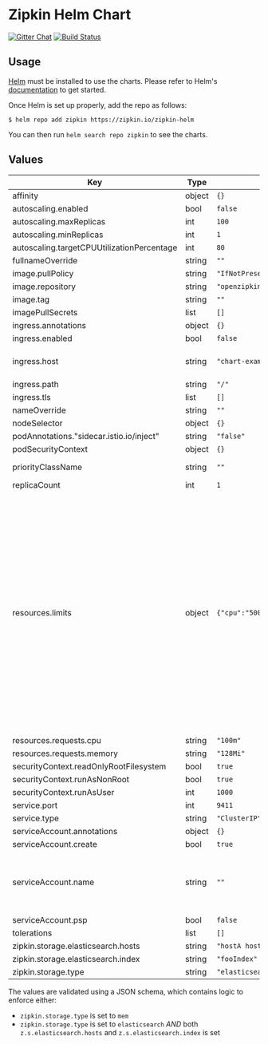 # Zipkin Helm Chart

[![Gitter Chat](http://img.shields.io/badge/gitter-join%20chat%20%E2%86%92-brightgreen.svg)](https://gitter.im/openzipkin/zipkin)
[![Build Status](https://github.com/openzipkin/zipkin-helm/workflows/test/badge.svg)](https://github.com/openzipkin/zipkin-helm/actions?query=workflow%3Atest)

## Usage

[Helm](https://helm.sh) must be installed to use the charts.
Please refer to Helm's [documentation](https://helm.sh/docs/) to get started.

Once Helm is set up properly, add the repo as follows:

```console
$ helm repo add zipkin https://zipkin.io/zipkin-helm
```

You can then run `helm search repo zipkin` to see the charts.

## Values

| Key                                        | Type   | Default                            | Description                                                                                                                                                                                                                                                                                                                                  |
|--------------------------------------------|--------|------------------------------------|----------------------------------------------------------------------------------------------------------------------------------------------------------------------------------------------------------------------------------------------------------------------------------------------------------------------------------------------|
| affinity                                   | object | `{}`                               |                                                                                                                                                                                                                                                                                                                                              |
| autoscaling.enabled                        | bool   | `false`                            |                                                                                                                                                                                                                                                                                                                                              |
| autoscaling.maxReplicas                    | int    | `100`                              |                                                                                                                                                                                                                                                                                                                                              |
| autoscaling.minReplicas                    | int    | `1`                                |                                                                                                                                                                                                                                                                                                                                              |
| autoscaling.targetCPUUtilizationPercentage | int    | `80`                               |                                                                                                                                                                                                                                                                                                                                              |
| fullnameOverride                           | string | `""`                               |                                                                                                                                                                                                                                                                                                                                              |
| image.pullPolicy                           | string | `"IfNotPresent"`                   |                                                                                                                                                                                                                                                                                                                                              |
| image.repository                           | string | `"openzipkin/zipkin-slim"`         |                                                                                                                                                                                                                                                                                                                                              |
| image.tag                                  | string | `""`                               |                                                                                                                                                                                                                                                                                                                                              |
| imagePullSecrets                           | list   | `[]`                               |                                                                                                                                                                                                                                                                                                                                              |
| ingress.annotations                        | object | `{}`                               |                                                                                                                                                                                                                                                                                                                                              |
| ingress.enabled                            | bool   | `false`                            |                                                                                                                                                                                                                                                                                                                                              |
| ingress.host                               | string | `"chart-example.local"`            | kubernetes.io/tls-acme: "true" className: nginx                                                                                                                                                                                                                                                                                              |
| ingress.path                               | string | `"/"`                              |                                                                                                                                                                                                                                                                                                                                              |
| ingress.tls                                | list   | `[]`                               |                                                                                                                                                                                                                                                                                                                                              |
| nameOverride                               | string | `""`                               |                                                                                                                                                                                                                                                                                                                                              |
| nodeSelector                               | object | `{}`                               |                                                                                                                                                                                                                                                                                                                                              |
| podAnnotations."sidecar.istio.io/inject"   | string | `"false"`                          |                                                                                                                                                                                                                                                                                                                                              |
| podSecurityContext                         | object | `{}`                               |                                                                                                                                                                                                                                                                                                                                              |
| priorityClassName                          | string | `""`                               | priority class name for the Pod                                                                                                                                                                                                                                                                                                              |
| replicaCount                               | int    | `1`                                |                                                                                                                                                                                                                                                                                                                                              |
| resources.limits                           | object | `{"cpu":"500m","memory":"4096Mi"}` | choice for the user. This also increases chances charts run on environments with little resources, such as Minikube. If you do want to specify resources, uncomment the following lines, adjust them as necessary, and remove the curly braces after 'resources:'. limits:   cpu: 100m   memory: 128Mi requests:   cpu: 100m   memory: 128Mi |
| resources.requests.cpu                     | string | `"100m"`                           |                                                                                                                                                                                                                                                                                                                                              |
| resources.requests.memory                  | string | `"128Mi"`                          |                                                                                                                                                                                                                                                                                                                                              |
| securityContext.readOnlyRootFilesystem     | bool   | `true`                             | drop:   - ALL                                                                                                                                                                                                                                                                                                                                |
| securityContext.runAsNonRoot               | bool   | `true`                             |                                                                                                                                                                                                                                                                                                                                              |
| securityContext.runAsUser                  | int    | `1000`                             |                                                                                                                                                                                                                                                                                                                                              |
| service.port                               | int    | `9411`                             |                                                                                                                                                                                                                                                                                                                                              |
| service.type                               | string | `"ClusterIP"`                      |                                                                                                                                                                                                                                                                                                                                              |
| serviceAccount.annotations                 | object | `{}`                               |                                                                                                                                                                                                                                                                                                                                              |
| serviceAccount.create                      | bool   | `true`                             |                                                                                                                                                                                                                                                                                                                                              |
| serviceAccount.name                        | string | `""`                               | If not set and create is true, a name is generated using the fullname template                                                                                                                                                                                                                                                               |
| serviceAccount.psp                         | bool   | `false`                            |                                                                                                                                                                                                                                                                                                                                              |
| tolerations                                | list   | `[]`                               |                                                                                                                                                                                                                                                                                                                                              |
| zipkin.storage.elasticsearch.hosts         | string | `"hostA hostB"`                    |                                                                                                                                                                                                                                                                                                                                              |
| zipkin.storage.elasticsearch.index         | string | `"fooIndex"`                       |                                                                                                                                                                                                                                                                                                                                              |
| zipkin.storage.type                        | string | `"elasticsearch"`                  |                                                                                                                                                                                                                                                                                                                                              |

The values are validated using a JSON schema, which contains logic to enforce either:

- `zipkin.storage.type` is set to `mem`
- `zipkin.storage.type` is set to `elasticsearch` *AND* both `z.s.elasticsearch.hosts` and `z.s.elasticsearch.index` is set

